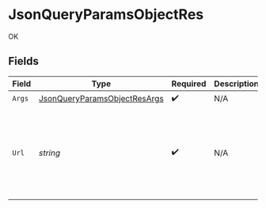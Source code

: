 # JsonQueryParamsObjectRes

OK


## Fields

| Field                                                                                                                                                                                                                                                                                                                                                                                                                                                                                                                                                                                                                                                                                                                                                                                                                                                                                                                                                                                                                                                                                                                                                                                                                                                                                                                                                                                                                                                                                                                                                                                                                                                                                                                                                                                                                                                                                                                                                                                                                                                                                                                                                                                                                                                                                                                                                                                                                                                                                                                                                                                                                                                                                                                                                                                                                                                                                                                                                                                                                                                                                                                                                                                                                                                                                                                                          | Type                                                                                                                                                                                                                                                                                                                                                                                                                                                                                                                                                                                                                                                                                                                                                                                                                                                                                                                                                                                                                                                                                                                                                                                                                                                                                                                                                                                                                                                                                                                                                                                                                                                                                                                                                                                                                                                                                                                                                                                                                                                                                                                                                                                                                                                                                                                                                                                                                                                                                                                                                                                                                                                                                                                                                                                                                                                                                                                                                                                                                                                                                                                                                                                                                                                                                                                                           | Required                                                                                                                                                                                                                                                                                                                                                                                                                                                                                                                                                                                                                                                                                                                                                                                                                                                                                                                                                                                                                                                                                                                                                                                                                                                                                                                                                                                                                                                                                                                                                                                                                                                                                                                                                                                                                                                                                                                                                                                                                                                                                                                                                                                                                                                                                                                                                                                                                                                                                                                                                                                                                                                                                                                                                                                                                                                                                                                                                                                                                                                                                                                                                                                                                                                                                                                                       | Description                                                                                                                                                                                                                                                                                                                                                                                                                                                                                                                                                                                                                                                                                                                                                                                                                                                                                                                                                                                                                                                                                                                                                                                                                                                                                                                                                                                                                                                                                                                                                                                                                                                                                                                                                                                                                                                                                                                                                                                                                                                                                                                                                                                                                                                                                                                                                                                                                                                                                                                                                                                                                                                                                                                                                                                                                                                                                                                                                                                                                                                                                                                                                                                                                                                                                                                                    | Example                                                                                                                                                                                                                                                                                                                                                                                                                                                                                                                                                                                                                                                                                                                                                                                                                                                                                                                                                                                                                                                                                                                                                                                                                                                                                                                                                                                                                                                                                                                                                                                                                                                                                                                                                                                                                                                                                                                                                                                                                                                                                                                                                                                                                                                                                                                                                                                                                                                                                                                                                                                                                                                                                                                                                                                                                                                                                                                                                                                                                                                                                                                                                                                                                                                                                                                                        |
| ---------------------------------------------------------------------------------------------------------------------------------------------------------------------------------------------------------------------------------------------------------------------------------------------------------------------------------------------------------------------------------------------------------------------------------------------------------------------------------------------------------------------------------------------------------------------------------------------------------------------------------------------------------------------------------------------------------------------------------------------------------------------------------------------------------------------------------------------------------------------------------------------------------------------------------------------------------------------------------------------------------------------------------------------------------------------------------------------------------------------------------------------------------------------------------------------------------------------------------------------------------------------------------------------------------------------------------------------------------------------------------------------------------------------------------------------------------------------------------------------------------------------------------------------------------------------------------------------------------------------------------------------------------------------------------------------------------------------------------------------------------------------------------------------------------------------------------------------------------------------------------------------------------------------------------------------------------------------------------------------------------------------------------------------------------------------------------------------------------------------------------------------------------------------------------------------------------------------------------------------------------------------------------------------------------------------------------------------------------------------------------------------------------------------------------------------------------------------------------------------------------------------------------------------------------------------------------------------------------------------------------------------------------------------------------------------------------------------------------------------------------------------------------------------------------------------------------------------------------------------------------------------------------------------------------------------------------------------------------------------------------------------------------------------------------------------------------------------------------------------------------------------------------------------------------------------------------------------------------------------------------------------------------------------------------------------------------------------- | ---------------------------------------------------------------------------------------------------------------------------------------------------------------------------------------------------------------------------------------------------------------------------------------------------------------------------------------------------------------------------------------------------------------------------------------------------------------------------------------------------------------------------------------------------------------------------------------------------------------------------------------------------------------------------------------------------------------------------------------------------------------------------------------------------------------------------------------------------------------------------------------------------------------------------------------------------------------------------------------------------------------------------------------------------------------------------------------------------------------------------------------------------------------------------------------------------------------------------------------------------------------------------------------------------------------------------------------------------------------------------------------------------------------------------------------------------------------------------------------------------------------------------------------------------------------------------------------------------------------------------------------------------------------------------------------------------------------------------------------------------------------------------------------------------------------------------------------------------------------------------------------------------------------------------------------------------------------------------------------------------------------------------------------------------------------------------------------------------------------------------------------------------------------------------------------------------------------------------------------------------------------------------------------------------------------------------------------------------------------------------------------------------------------------------------------------------------------------------------------------------------------------------------------------------------------------------------------------------------------------------------------------------------------------------------------------------------------------------------------------------------------------------------------------------------------------------------------------------------------------------------------------------------------------------------------------------------------------------------------------------------------------------------------------------------------------------------------------------------------------------------------------------------------------------------------------------------------------------------------------------------------------------------------------------------------------------------------------- | ---------------------------------------------------------------------------------------------------------------------------------------------------------------------------------------------------------------------------------------------------------------------------------------------------------------------------------------------------------------------------------------------------------------------------------------------------------------------------------------------------------------------------------------------------------------------------------------------------------------------------------------------------------------------------------------------------------------------------------------------------------------------------------------------------------------------------------------------------------------------------------------------------------------------------------------------------------------------------------------------------------------------------------------------------------------------------------------------------------------------------------------------------------------------------------------------------------------------------------------------------------------------------------------------------------------------------------------------------------------------------------------------------------------------------------------------------------------------------------------------------------------------------------------------------------------------------------------------------------------------------------------------------------------------------------------------------------------------------------------------------------------------------------------------------------------------------------------------------------------------------------------------------------------------------------------------------------------------------------------------------------------------------------------------------------------------------------------------------------------------------------------------------------------------------------------------------------------------------------------------------------------------------------------------------------------------------------------------------------------------------------------------------------------------------------------------------------------------------------------------------------------------------------------------------------------------------------------------------------------------------------------------------------------------------------------------------------------------------------------------------------------------------------------------------------------------------------------------------------------------------------------------------------------------------------------------------------------------------------------------------------------------------------------------------------------------------------------------------------------------------------------------------------------------------------------------------------------------------------------------------------------------------------------------------------------------------------------------- | ---------------------------------------------------------------------------------------------------------------------------------------------------------------------------------------------------------------------------------------------------------------------------------------------------------------------------------------------------------------------------------------------------------------------------------------------------------------------------------------------------------------------------------------------------------------------------------------------------------------------------------------------------------------------------------------------------------------------------------------------------------------------------------------------------------------------------------------------------------------------------------------------------------------------------------------------------------------------------------------------------------------------------------------------------------------------------------------------------------------------------------------------------------------------------------------------------------------------------------------------------------------------------------------------------------------------------------------------------------------------------------------------------------------------------------------------------------------------------------------------------------------------------------------------------------------------------------------------------------------------------------------------------------------------------------------------------------------------------------------------------------------------------------------------------------------------------------------------------------------------------------------------------------------------------------------------------------------------------------------------------------------------------------------------------------------------------------------------------------------------------------------------------------------------------------------------------------------------------------------------------------------------------------------------------------------------------------------------------------------------------------------------------------------------------------------------------------------------------------------------------------------------------------------------------------------------------------------------------------------------------------------------------------------------------------------------------------------------------------------------------------------------------------------------------------------------------------------------------------------------------------------------------------------------------------------------------------------------------------------------------------------------------------------------------------------------------------------------------------------------------------------------------------------------------------------------------------------------------------------------------------------------------------------------------------------------------------------------- | ---------------------------------------------------------------------------------------------------------------------------------------------------------------------------------------------------------------------------------------------------------------------------------------------------------------------------------------------------------------------------------------------------------------------------------------------------------------------------------------------------------------------------------------------------------------------------------------------------------------------------------------------------------------------------------------------------------------------------------------------------------------------------------------------------------------------------------------------------------------------------------------------------------------------------------------------------------------------------------------------------------------------------------------------------------------------------------------------------------------------------------------------------------------------------------------------------------------------------------------------------------------------------------------------------------------------------------------------------------------------------------------------------------------------------------------------------------------------------------------------------------------------------------------------------------------------------------------------------------------------------------------------------------------------------------------------------------------------------------------------------------------------------------------------------------------------------------------------------------------------------------------------------------------------------------------------------------------------------------------------------------------------------------------------------------------------------------------------------------------------------------------------------------------------------------------------------------------------------------------------------------------------------------------------------------------------------------------------------------------------------------------------------------------------------------------------------------------------------------------------------------------------------------------------------------------------------------------------------------------------------------------------------------------------------------------------------------------------------------------------------------------------------------------------------------------------------------------------------------------------------------------------------------------------------------------------------------------------------------------------------------------------------------------------------------------------------------------------------------------------------------------------------------------------------------------------------------------------------------------------------------------------------------------------------------------------------------------------- |
| `Args`                                                                                                                                                                                                                                                                                                                                                                                                                                                                                                                                                                                                                                                                                                                                                                                                                                                                                                                                                                                                                                                                                                                                                                                                                                                                                                                                                                                                                                                                                                                                                                                                                                                                                                                                                                                                                                                                                                                                                                                                                                                                                                                                                                                                                                                                                                                                                                                                                                                                                                                                                                                                                                                                                                                                                                                                                                                                                                                                                                                                                                                                                                                                                                                                                                                                                                                                         | [JsonQueryParamsObjectResArgs](../../models/operations/JsonQueryParamsObjectResArgs.md)                                                                                                                                                                                                                                                                                                                                                                                                                                                                                                                                                                                                                                                                                                                                                                                                                                                                                                                                                                                                                                                                                                                                                                                                                                                                                                                                                                                                                                                                                                                                                                                                                                                                                                                                                                                                                                                                                                                                                                                                                                                                                                                                                                                                                                                                                                                                                                                                                                                                                                                                                                                                                                                                                                                                                                                                                                                                                                                                                                                                                                                                                                                                                                                                                                                        | :heavy_check_mark:                                                                                                                                                                                                                                                                                                                                                                                                                                                                                                                                                                                                                                                                                                                                                                                                                                                                                                                                                                                                                                                                                                                                                                                                                                                                                                                                                                                                                                                                                                                                                                                                                                                                                                                                                                                                                                                                                                                                                                                                                                                                                                                                                                                                                                                                                                                                                                                                                                                                                                                                                                                                                                                                                                                                                                                                                                                                                                                                                                                                                                                                                                                                                                                                                                                                                                                             | N/A                                                                                                                                                                                                                                                                                                                                                                                                                                                                                                                                                                                                                                                                                                                                                                                                                                                                                                                                                                                                                                                                                                                                                                                                                                                                                                                                                                                                                                                                                                                                                                                                                                                                                                                                                                                                                                                                                                                                                                                                                                                                                                                                                                                                                                                                                                                                                                                                                                                                                                                                                                                                                                                                                                                                                                                                                                                                                                                                                                                                                                                                                                                                                                                                                                                                                                                                            |                                                                                                                                                                                                                                                                                                                                                                                                                                                                                                                                                                                                                                                                                                                                                                                                                                                                                                                                                                                                                                                                                                                                                                                                                                                                                                                                                                                                                                                                                                                                                                                                                                                                                                                                                                                                                                                                                                                                                                                                                                                                                                                                                                                                                                                                                                                                                                                                                                                                                                                                                                                                                                                                                                                                                                                                                                                                                                                                                                                                                                                                                                                                                                                                                                                                                                                                                |
| `Url`                                                                                                                                                                                                                                                                                                                                                                                                                                                                                                                                                                                                                                                                                                                                                                                                                                                                                                                                                                                                                                                                                                                                                                                                                                                                                                                                                                                                                                                                                                                                                                                                                                                                                                                                                                                                                                                                                                                                                                                                                                                                                                                                                                                                                                                                                                                                                                                                                                                                                                                                                                                                                                                                                                                                                                                                                                                                                                                                                                                                                                                                                                                                                                                                                                                                                                                                          | *string*                                                                                                                                                                                                                                                                                                                                                                                                                                                                                                                                                                                                                                                                                                                                                                                                                                                                                                                                                                                                                                                                                                                                                                                                                                                                                                                                                                                                                                                                                                                                                                                                                                                                                                                                                                                                                                                                                                                                                                                                                                                                                                                                                                                                                                                                                                                                                                                                                                                                                                                                                                                                                                                                                                                                                                                                                                                                                                                                                                                                                                                                                                                                                                                                                                                                                                                                       | :heavy_check_mark:                                                                                                                                                                                                                                                                                                                                                                                                                                                                                                                                                                                                                                                                                                                                                                                                                                                                                                                                                                                                                                                                                                                                                                                                                                                                                                                                                                                                                                                                                                                                                                                                                                                                                                                                                                                                                                                                                                                                                                                                                                                                                                                                                                                                                                                                                                                                                                                                                                                                                                                                                                                                                                                                                                                                                                                                                                                                                                                                                                                                                                                                                                                                                                                                                                                                                                                             | N/A                                                                                                                                                                                                                                                                                                                                                                                                                                                                                                                                                                                                                                                                                                                                                                                                                                                                                                                                                                                                                                                                                                                                                                                                                                                                                                                                                                                                                                                                                                                                                                                                                                                                                                                                                                                                                                                                                                                                                                                                                                                                                                                                                                                                                                                                                                                                                                                                                                                                                                                                                                                                                                                                                                                                                                                                                                                                                                                                                                                                                                                                                                                                                                                                                                                                                                                                            | http://localhost:35123/anything/queryParams/json/obj?deepObjParam={"any"%3A{"any"%3A"any"%2C"bigint"%3A8821239038968084%2C"bigintStr"%3A"9223372036854775808"%2C"bool"%3Atrue%2C"boolOpt"%3Atrue%2C"date"%3A"2020-01-01"%2C"dateTime"%3A"2020-01-01T00%3A00%3A00.000000001Z"%2C"decimal"%3A3.141592653589793%2C"decimalStr"%3A"3.14159265358979344719667586"%2C"enum"%3A"one"%2C"float32"%3A1.1%2C"int"%3A1%2C"int32"%3A1%2C"int32Enum"%3A55%2C"intEnum"%3A2%2C"num"%3A1.1%2C"str"%3A"test"%2C"strOpt"%3A"testOptional"}%2C"arr"%3A[{"any"%3A"any"%2C"bigint"%3A8821239038968084%2C"bigintStr"%3A"9223372036854775808"%2C"bool"%3Atrue%2C"boolOpt"%3Atrue%2C"date"%3A"2020-01-01"%2C"dateTime"%3A"2020-01-01T00%3A00%3A00.000000001Z"%2C"decimal"%3A3.141592653589793%2C"decimalStr"%3A"3.14159265358979344719667586"%2C"enum"%3A"one"%2C"float32"%3A1.1%2C"int"%3A1%2C"int32"%3A1%2C"int32Enum"%3A55%2C"intEnum"%3A2%2C"num"%3A1.1%2C"str"%3A"test"%2C"strOpt"%3A"testOptional"}%2C{"any"%3A"any"%2C"bigint"%3A8821239038968084%2C"bigintStr"%3A"9223372036854775808"%2C"bool"%3Atrue%2C"boolOpt"%3Atrue%2C"date"%3A"2020-01-01"%2C"dateTime"%3A"2020-01-01T00%3A00%3A00.000000001Z"%2C"decimal"%3A3.141592653589793%2C"decimalStr"%3A"3.14159265358979344719667586"%2C"enum"%3A"one"%2C"float32"%3A1.1%2C"int"%3A1%2C"int32"%3A1%2C"int32Enum"%3A55%2C"intEnum"%3A2%2C"num"%3A1.1%2C"str"%3A"test"%2C"strOpt"%3A"testOptional"}]%2C"bool"%3Atrue%2C"int"%3A1%2C"map"%3A{"key"%3A{"any"%3A"any"%2C"bigint"%3A8821239038968084%2C"bigintStr"%3A"9223372036854775808"%2C"bool"%3Atrue%2C"boolOpt"%3Atrue%2C"date"%3A"2020-01-01"%2C"dateTime"%3A"2020-01-01T00%3A00%3A00.000000001Z"%2C"decimal"%3A3.141592653589793%2C"decimalStr"%3A"3.14159265358979344719667586"%2C"enum"%3A"one"%2C"float32"%3A1.1%2C"int"%3A1%2C"int32"%3A1%2C"int32Enum"%3A55%2C"intEnum"%3A2%2C"num"%3A1.1%2C"str"%3A"test"%2C"strOpt"%3A"testOptional"}%2C"key2"%3A{"any"%3A"any"%2C"bigint"%3A8821239038968084%2C"bigintStr"%3A"9223372036854775808"%2C"bool"%3Atrue%2C"boolOpt"%3Atrue%2C"date"%3A"2020-01-01"%2C"dateTime"%3A"2020-01-01T00%3A00%3A00.000000001Z"%2C"decimal"%3A3.141592653589793%2C"decimalStr"%3A"3.14159265358979344719667586"%2C"enum"%3A"one"%2C"float32"%3A1.1%2C"int"%3A1%2C"int32"%3A1%2C"int32Enum"%3A55%2C"intEnum"%3A2%2C"num"%3A1.1%2C"str"%3A"test"%2C"strOpt"%3A"testOptional"}}%2C"num"%3A1.1%2C"obj"%3A{"any"%3A"any"%2C"bigint"%3A8821239038968084%2C"bigintStr"%3A"9223372036854775808"%2C"bool"%3Atrue%2C"boolOpt"%3Atrue%2C"date"%3A"2020-01-01"%2C"dateTime"%3A"2020-01-01T00%3A00%3A00.000000001Z"%2C"decimal"%3A3.141592653589793%2C"decimalStr"%3A"3.14159265358979344719667586"%2C"enum"%3A"one"%2C"float32"%3A1.1%2C"int"%3A1%2C"int32"%3A1%2C"int32Enum"%3A55%2C"intEnum"%3A2%2C"num"%3A1.1%2C"str"%3A"test"%2C"strOpt"%3A"testOptional"}%2C"str"%3A"test"}&simpleObjParam={"any"%3A"any"%2C"bigint"%3A8821239038968084%2C"bigintStr"%3A"9223372036854775808"%2C"bool"%3Atrue%2C"boolOpt"%3Atrue%2C"date"%3A"2020-01-01"%2C"dateTime"%3A"2020-01-01T00%3A00%3A00.000000001Z"%2C"decimal"%3A3.141592653589793%2C"decimalStr"%3A"3.14159265358979344719667586"%2C"enum"%3A"one"%2C"float32"%3A1.1%2C"int"%3A1%2C"int32"%3A1%2C"int32Enum"%3A55%2C"intEnum"%3A2%2C"num"%3A1.1%2C"str"%3A"test"%2C"strOpt"%3A"testOptional"} |